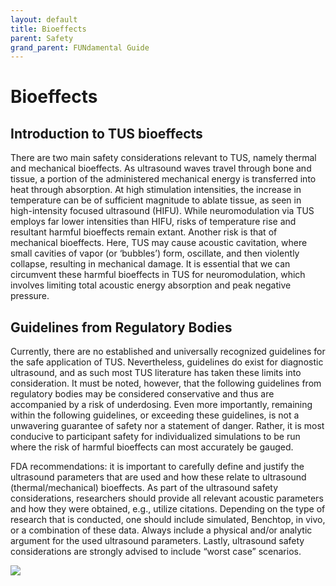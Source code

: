 ```yaml
---
layout: default
title: Bioeffects
parent: Safety
grand_parent: FUNdamental Guide
---
```


# Bioeffects

## Introduction to TUS bioeffects
There are two main safety considerations relevant to TUS, namely thermal and mechanical bioeffects. As ultrasound waves travel through bone and tissue, a portion of the administered mechanical energy is transferred into heat through absorption. At high stimulation intensities, the increase in temperature can be of sufficient magnitude to ablate tissue, as seen in high-intensity focused ultrasound (HIFU). While neuromodulation via TUS employs far lower intensities than HIFU, risks of temperature rise and resultant harmful bioeffects remain extant. Another risk is that of mechanical bioeffects. Here, TUS may cause acoustic cavitation, where small cavities of vapor (or ‘bubbles’) form, oscillate, and then violently collapse, resulting in mechanical damage. It is essential that we can circumvent these harmful bioeffects in TUS for neuromodulation, which involves limiting total acoustic energy absorption and peak negative pressure.

## Guidelines from Regulatory Bodies
Currently, there are no established and universally recognized guidelines for the safe application of TUS. Nevertheless, guidelines do exist for diagnostic ultrasound, and as such most TUS literature has taken these limits into consideration. It must be noted, however, that the following guidelines from regulatory bodies may be considered conservative and thus are accompanied by a risk of underdosing. Even more importantly, remaining within the following guidelines, or exceeding these guidelines, is not a unwavering guarantee of safety nor a statement of danger. Rather, it is most conducive to participant safety for individualized simulations to be run where the risk of harmful bioeffects can most accurately be gauged.

FDA recommendations: it is important to carefully define and justify the ultrasound parameters that are used and how these relate to ultrasound (thermal/mechanical) bioeffects. As part of the ultrasound safety considerations, researchers should provide all relevant acoustic parameters and how they were obtained, e.g., utilize citations. Depending on the type of research that is conducted, one should include simulated, Benchtop, in vivo, or a combination of these data. Always include a physical and/or analytic argument for the used ultrasound parameters. Lastly, ultrasound safety considerations are strongly advised to include “worst case” scenarios.

![](../media/regulatoryGuidelines.png)
